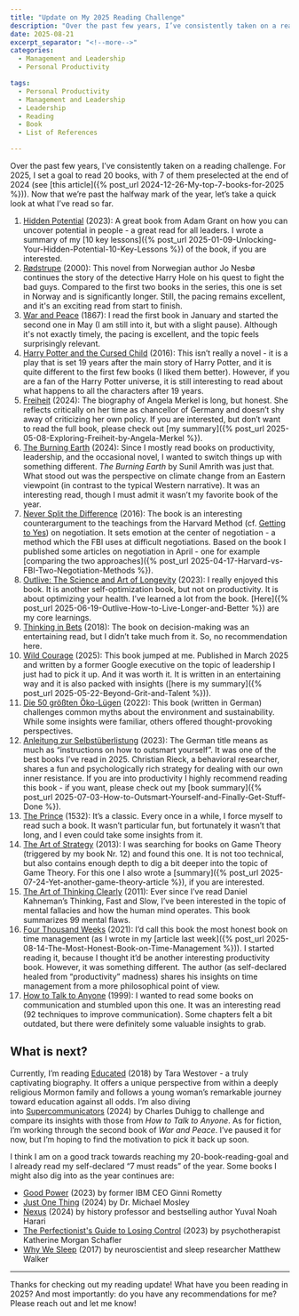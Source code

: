 ```yaml
---
title: "Update on My 2025 Reading Challenge"
description: "Over the past few years, I’ve consistently taken on a reading challenge. For 2025, I set a goal to read 20 books, with 7 of them preselected at the end of 2024. Now that we’re past the halfway mark of the year, let’s take a quick look at what I’ve read so far."
date: 2025-08-21
excerpt_separator: "<!--more-->"
categories:
  - Management and Leadership
  - Personal Productivity

tags:
  - Personal Productivity
  - Management and Leadership
  - Leadership
  - Reading
  - Book
  - List of References

---
```


Over the past few years, I’ve consistently taken on a reading challenge. For 2025, I set a goal to read 20 books, with 7 of them preselected at the end of 2024 (see [this article]({% post_url 2024-12-26-My-top-7-books-for-2025 %})). Now that we’re past the halfway mark of the year, let’s take a quick look at what I’ve read so far.

1. [Hidden Potential](https://www.google.com/search?q=Hidden+Potential) (2023): A great book from Adam Grant on how you can uncover potential in people - a great read for all leaders. I wrote a summary of my [10 key lessons]({% post_url 2025-01-09-Unlocking-Your-Hidden-Potential-10-Key-Lessons %}) of the book, if you are interested.
2. [Rødstrupe](https://www.google.com/search?q=r%C3%B8dstrupe+jo+nesb%C3%B8) (2000): This novel from Norwegian author Jo Nesbø continues the story of the detective Harry Hole on his quest to fight the bad guys. Compared to the first two books in the series, this one is set in Norway and is significantly longer. Still, the pacing remains excellent, and it's an exciting read from start to finish.
3. [War and Peace](https://www.google.com/search?q=War+and+Peace) (1867): I read the first book in January and started the second one in May (I am still into it, but with a slight pause). Although it's not exactly timely, the pacing is excellent, and the topic feels surprisingly relevant.
4. [Harry Potter and the Cursed Child](https://www.google.com/search?q=Harry+Potter+and+the+Cursed+Child) (2016): This isn’t really a novel - it is a play that is set 19 years after the main story of Harry Potter, and it is quite different to the first few books (I liked them better). However, if you are a fan of the Harry Potter universe, it is still interesting to read about what happens to all the characters after 19 years.
5. [Freiheit](https://www.google.com/search?q=Freiheit+Angela+Merkel) (2024): The biography of Angela Merkel is long, but honest. She reflects critically on her time as chancellor of Germany and doesn’t shy away of criticizing her own policy. If you are interested, but don’t want to read the full book, please check out [my summary]({% post_url 2025-05-08-Exploring-Freiheit-by-Angela-Merkel %}).
6. [The Burning Earth](https://www.google.com/search?q=The+Burning+Earth) (2024):  Since I mostly read books on productivity, leadership, and the occasional novel, I wanted to switch things up with something different. *The Burning Earth* by Sunil Amrith was just that. What stood out was the perspective on climate change from an Eastern viewpoint (in contrast to the typical Western narrative). It was an interesting read, though I must admit it wasn’t my favorite book of the year.
7. [Never Split the Difference](https://www.google.com/search?q=Never+Split+the+Difference) (2016): The book is an interesting counterargument to the teachings from the Harvard Method (cf. [Getting to Yes](https://www.google.com/search?q=Getting+to+Yes)) on negotiation. It sets emotion at the center of negotiation - a method which the FBI uses at difficult negotiations. Based on the book I published some articles on negotiation in April - one for example [comparing the two approaches]({% post_url 2025-04-17-Harvard-vs-FBI-Two-Negotiation-Methods %}).
8. [Outlive: The Science and Art of Longevity](https://www.google.com/search?q=Outlive%3A+The+Science+and+Art+of+Longevity) (2023): I really enjoyed this book. It is another self-optimization book, but not on productivity. It is about optimizing your health. I’ve learned a lot from the book. [Here]({% post_url 2025-06-19-Outlive-How-to-Live-Longer-and-Better %}) are my core learnings.
9. [Thinking in Bets](https://www.google.com/search?q=Thinking+in+Bets) (2018): The book on decision-making was an entertaining read, but I didn’t take much from it. So, no recommendation here.
10. [Wild Courage](https://www.google.com/search?q=wild+courage) (2025): This book jumped at me. Published in March 2025 and written by a former Google executive on the topic of leadership I just had to pick it up. And it was worth it. It is written in an entertaining way and it is also packed with insights ([here is my summary]({% post_url 2025-05-22-Beyond-Grit-and-Talent %})).
11. [Die 50 größten Öko-Lügen](https://www.google.com/search?q=die+50+gr%C3%B6%C3%9Ften+%C3%B6ko+l%C3%BCgen) (2022): This book (written in German) challenges common myths about the environment and sustainability. While some insights were familiar, others offered thought-provoking perspectives.
12. [Anleitung zur Selbstüberlistung](https://www.google.com/search?q=Anleitung+zur+Selbst%C3%BCberlistung) (2023): The German title means as much as “instructions on how to outsmart yourself”. It was one of the best books I’ve read in 2025. Christian Rieck, a behavioral researcher, shares a fun and psychologically rich strategy for dealing with our own inner resistance. If you are into productivity I highly recommend reading this book - if you want, please check out my [book summary]({% post_url 2025-07-03-How-to-Outsmart-Yourself-and-Finally-Get-Stuff-Done %}).
13. [The Prince](https://www.google.com/search?q=The+Prince) (1532): It’s a classic. Every once in a while, I force myself to read such a book. It wasn’t particular fun, but fortunately it wasn’t that long, and I even could take some insights from it.
14. [The Art of Strategy](https://www.google.com/search?q=the+art+of+strategy) (2013): I was searching for books on Game Theory (triggered by my book Nr. 12) and found this one. It is not too technical, but also contains enough depth to dig a bit deeper into the topic of Game Theory. For this one I also wrote a [summary]({% post_url 2025-07-24-Yet-another-game-theory-article %}), if you are interested.
15. [The Art of Thinking Clearly](https://www.google.com/search?q=the+art+of+thinking+clearly) (2011): Ever since I’ve read Daniel Kahneman’s Thinking, Fast and Slow, I’ve been interested in the topic of mental fallacies and how the human mind operates. This book summarizes 99 mental flaws.
16. [Four Thousand Weeks](https://www.google.com/search?q=Four+Thousand+Weeks) (2021): I’d call this book the most honest book on time management (as I wrote in my [article last week]({% post_url 2025-08-14-The-Most-Honest-Book-on-Time-Management %})). I started reading it, because I thought it’d be another interesting productivity book. However, it was something different. The author (as self-declared healed from “productivity” madness) shares his insights on time management from a more philosophical point of view.
17. [How to Talk to Anyone](https://www.google.com/search?q=How+to+Talk+to+Anyone) (1999): I wanted to read some books on communication and stumbled upon this one. It was an interesting read (92 techniques to improve communication). Some chapters felt a bit outdated, but there were definitely some valuable insights to grab.

## What is next?

Currently, I’m reading [Educated](https://www.google.com/search?q=Educated) (2018) by Tara Westover - a truly captivating biography. It offers a unique perspective from within a deeply religious Mormon family and follows a young woman’s remarkable journey toward education against all odds. I’m also diving into [Supercommunicators](https://www.google.com/search?q=Supercommunicators) (2024) by Charles Duhigg to challenge and compare its insights with those from *How to Talk to Anyone*. As for fiction, I’m working through the second book of *War and Peace*. I’ve paused it for now, but I’m hoping to find the motivation to pick it back up soon.

I think I am on a good track towards reaching my 20-book-reading-goal and I already read my self-declared “7 must reads” of the year. Some books I might also dig into as the year continues are:

- [Good Power](https://www.google.com/search?q=Good+Power) (2023) by former IBM CEO Ginni Rometty
- [Just One Thing](https://www.google.com/search?q=Just+One+Thing) (2024) by Dr. Michael Mosley
- [Nexus](https://www.google.com/search?q=nexus+yuval+noah+harari) (2024) by history professor and bestselling author Yuval Noah Harari
- [The Perfectionist's Guide to Losing Control](https://www.google.com/search?q=The+Perfectionist%27s+Guide+to+Losing+Control) (2023) by psychotherapist Katherine Morgan Schafler
- [Why We Sleep](https://www.google.com/search?q=Why+We+Sleep) (2017) by neuroscientist and sleep researcher Matthew Walker

---

Thanks for checking out my reading update! What have you been reading in 2025? And most importantly: do you have any recommendations for me? Please reach out and let me know!
